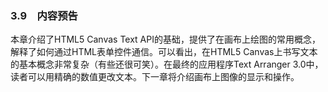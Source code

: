 ### 3.9　内容预告

本章介绍了HTML5 Canvas Text API的基础，提供了在画布上绘图的常用概念，解释了如何通过HTML表单控件通信。可以看出，在HTML5 Canvas上书写文本的基本概念非常复杂（有些还很可笑）。在最终的应用程序Text Arranger 3.0中，读者可以用精确的数值更改文本。下一章将介绍画布上图像的显示和操作。




